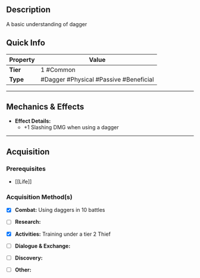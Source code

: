 ## Description
 A basic understanding of dagger

## Quick Info
| Property | Value                                  |
| -------- | -------------------------------------- |
| **Tier** | 1 #Common                              |
| **Type** | #Dagger #Physical #Passive #Beneficial |

---

## Mechanics & Effects
- **Effect Details:**
    - +1 Slashing DMG when using a dagger

---

## Acquisition
### Prerequisites
- [[Life]]

### Acquisition Method(s)
- [x] **Combat:** Using daggers in 10 battles
- [ ] **Research:** 
- [x] **Activities:** Training under a tier 2 Thief
- [ ] **Dialogue & Exchange:** 
- [ ] **Discovery:** 
- [ ] **Other:** 

